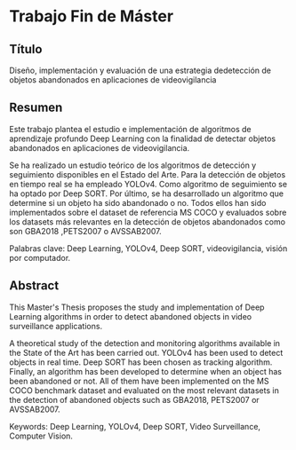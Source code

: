 # Trabajo Fin de Máster

## Título

Diseño, implementación y evaluación de una estrategia dedetección de objetos abandonados en aplicaciones de videovigilancia

## Resumen

Este trabajo plantea el estudio e implementación de algoritmos de aprendizaje profundo Deep Learning con la finalidad de detectar objetos abandonados en aplicaciones de videovigilancia.

Se ha realizado un estudio teórico de los algoritmos de detección y seguimiento disponibles en el Estado del Arte. Para la detección de objetos en tiempo real se ha empleado YOLOv4. Como algoritmo de seguimiento se ha optado por Deep SORT. Por último, se ha desarrollado un algoritmo que determine si un objeto ha sido abandonado o no. Todos ellos han sido implementados sobre el dataset de referencia MS COCO y evaluados sobre los datasets más relevantes en la detección de objetos abandonados como son GBA2018 ,PETS2007 o AVSSAB2007.

Palabras clave: Deep Learning, YOLOv4, Deep SORT, videovigilancia, visión por computador.

## Abstract

This Master's Thesis proposes the study and implementation of Deep Learning algorithms in order to detect abandoned objects in video surveillance applications.

A theoretical study of the detection and monitoring algorithms available in the State of the Art has been carried out. YOLOv4 has been used to detect objects in real time. Deep SORT has been chosen as tracking algorithm. Finally, an algorithm has been developed to determine when an object has been abandoned or not. All of them have been implemented on the MS COCO benchmark dataset and evaluated on the most relevant datasets in the detection of abandoned objects such as GBA2018, PETS2007 or AVSSAB2007.

Keywords: Deep Learning, YOLOv4, Deep SORT, Video Surveillance, Computer Vision.